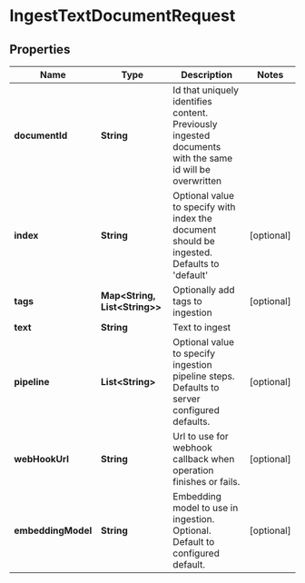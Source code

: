 

# IngestTextDocumentRequest


## Properties

| Name | Type | Description | Notes |
|------------ | ------------- | ------------- | -------------|
|**documentId** | **String** | Id that uniquely identifies content. Previously ingested documents with the same id will be overwritten |  |
|**index** | **String** | Optional value to specify with index the document should be ingested. Defaults to &#39;default&#39; |  [optional] |
|**tags** | **Map&lt;String, List&lt;String&gt;&gt;** | Optionally add tags to ingestion |  [optional] |
|**text** | **String** | Text to ingest |  |
|**pipeline** | **List&lt;String&gt;** | Optional value to specify ingestion pipeline steps. Defaults to server configured defaults. |  [optional] |
|**webHookUrl** | **String** | Url to use for webhook callback when operation finishes or fails. |  [optional] |
|**embeddingModel** | **String** | Embedding model to use in ingestion. Optional. Default to configured default. |  [optional] |



